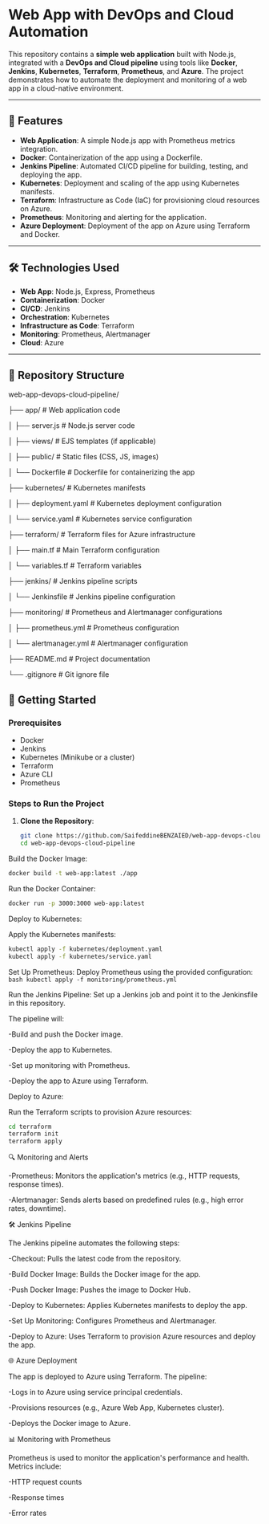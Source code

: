 # Web App with DevOps and Cloud Automation

This repository contains a **simple web application** built with Node.js, integrated with a **DevOps and Cloud pipeline** using tools like **Docker**, **Jenkins**, **Kubernetes**, **Terraform**, **Prometheus**, and **Azure**. The project demonstrates how to automate the deployment and monitoring of a web app in a cloud-native environment.

---

## 🚀 Features

- **Web Application**: A simple Node.js app with Prometheus metrics integration.
- **Docker**: Containerization of the app using a Dockerfile.
- **Jenkins Pipeline**: Automated CI/CD pipeline for building, testing, and deploying the app.
- **Kubernetes**: Deployment and scaling of the app using Kubernetes manifests.
- **Terraform**: Infrastructure as Code (IaC) for provisioning cloud resources on Azure.
- **Prometheus**: Monitoring and alerting for the application.
- **Azure Deployment**: Deployment of the app on Azure using Terraform and Docker.

---

## 🛠️ Technologies Used

- **Web App**: Node.js, Express, Prometheus
- **Containerization**: Docker
- **CI/CD**: Jenkins
- **Orchestration**: Kubernetes
- **Infrastructure as Code**: Terraform
- **Monitoring**: Prometheus, Alertmanager
- **Cloud**: Azure

---

## 📂 Repository Structure
web-app-devops-cloud-pipeline/

├── app/ # Web application code

│ ├── server.js # Node.js server code

│ ├── views/ # EJS templates (if applicable)

│ ├── public/ # Static files (CSS, JS, images)

│ └── Dockerfile # Dockerfile for containerizing the app

├── kubernetes/ # Kubernetes manifests

│ ├── deployment.yaml # Kubernetes deployment configuration

│ └── service.yaml # Kubernetes service configuration

├── terraform/ # Terraform files for Azure infrastructure

│ ├── main.tf # Main Terraform configuration

│ └── variables.tf # Terraform variables

├── jenkins/ # Jenkins pipeline scripts

│ └── Jenkinsfile # Jenkins pipeline configuration

├── monitoring/ # Prometheus and Alertmanager configurations

│ ├── prometheus.yml # Prometheus configuration

│ └── alertmanager.yml # Alertmanager configuration

├── README.md # Project documentation

└── .gitignore # Git ignore file


## 🚀 Getting Started

### Prerequisites
- Docker
- Jenkins
- Kubernetes (Minikube or a cluster)
- Terraform
- Azure CLI
- Prometheus

### Steps to Run the Project

1. **Clone the Repository**:
   ```bash
   git clone https://github.com/SaifeddineBENZAIED/web-app-devops-cloud-pipeline.git
   cd web-app-devops-cloud-pipeline
Build the Docker Image:
   ```bash
   docker build -t web-app:latest ./app
   ```
Run the Docker Container:

   ```bash
   docker run -p 3000:3000 web-app:latest
   ```
Deploy to Kubernetes:

   Apply the Kubernetes manifests:

   ```bash
   kubectl apply -f kubernetes/deployment.yaml
   kubectl apply -f kubernetes/service.yaml
   ```

Set Up Prometheus:
   Deploy Prometheus using the provided configuration:
      ```bash
      kubectl apply -f monitoring/prometheus.yml
      ```
      
Run the Jenkins Pipeline:
Set up a Jenkins job and point it to the Jenkinsfile in this repository.

The pipeline will:

   -Build and push the Docker image.

   -Deploy the app to Kubernetes.

   -Set up monitoring with Prometheus.

   -Deploy the app to Azure using Terraform.

Deploy to Azure:

Run the Terraform scripts to provision Azure resources:
```bash
cd terraform
terraform init
terraform apply
```
🔍 Monitoring and Alerts

   -Prometheus: Monitors the application's metrics (e.g., HTTP requests, response times).

   -Alertmanager: Sends alerts based on predefined rules (e.g., high error rates, downtime).

🛠️ Jenkins Pipeline

The Jenkins pipeline automates the following steps:

   -Checkout: Pulls the latest code from the repository.

   -Build Docker Image: Builds the Docker image for the app.

   -Push Docker Image: Pushes the image to Docker Hub.

   -Deploy to Kubernetes: Applies Kubernetes manifests to deploy the app.

   -Set Up Monitoring: Configures Prometheus and Alertmanager.

   -Deploy to Azure: Uses Terraform to provision Azure resources and deploy the app.

🌐 Azure Deployment

The app is deployed to Azure using Terraform. The pipeline:

   -Logs in to Azure using service principal credentials.

   -Provisions resources (e.g., Azure Web App, Kubernetes cluster).

   -Deploys the Docker image to Azure.

📊 Monitoring with Prometheus

Prometheus is used to monitor the application's performance and health. Metrics include:

   -HTTP request counts

   -Response times

   -Error rates


